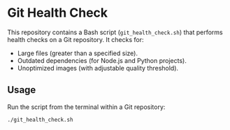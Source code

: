 # Git Health Check

This repository contains a Bash script (`git_health_check.sh`) that performs health checks on a Git repository. It checks for:
- Large files (greater than a specified size).
- Outdated dependencies (for Node.js and Python projects).
- Unoptimized images (with adjustable quality threshold).

## Usage

Run the script from the terminal within a Git repository:
```bash
./git_health_check.sh
